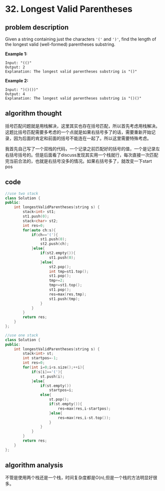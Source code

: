 # 32. Longest Valid Parentheses

## problem description

Given a string containing just the characters `'('` and `')'`, find the length of the longest valid \(well-formed\) parentheses substring.

**Example 1:**

```text
Input: "(()"
Output: 2
Explanation: The longest valid parentheses substring is "()"
```

**Example 2:**

```text
Input: ")()())"
Output: 4
Explanation: The longest valid parentheses substring is "()()"
```

## algorithm thought

括号匹配问题就是用栈解决，这里其实也存在括号匹配，所以首先考虑用栈解决。这题比括号匹配需要多考虑的一个点就是如果右括号多了的话，需要重新开始记录，因为后面的肯定和前面的括号不能连在一起了。所以这里需要特殊考虑。

我首先自己写了一个双栈的代码，一个记录之前匹配好的括号的值，一个是记录左右括号括号的。但是后面看了discuss发现其实用一个栈就行，每次直接一次匹配完当前合法的，也就是右括号没多的情况。如果右括号多了，就改变一下start pos

## code

```cpp
//use two stack
class Solution {
public:
    int longestValidParentheses(string s) {
        stack<int> st1;
        st1.push(0);
        stack<char> st2;
        int res=0;
        for(auto ch:s){
            if(ch=='('){
                st1.push(0);
                st2.push(ch);
            }else{
                if(st2.empty()){
                    st1.push(0);
                }else{
                    st2.pop();
                    int tmp=st1.top();
                    st1.pop();
                    tmp+=2;
                    tmp+=st1.top();
                    st1.pop();
                    res=max(res,tmp);
                    st1.push(tmp);
                }
            }
        }
        return res;
    }
};

//use one stack
class Solution {
public:
    int longestValidParentheses(string s) {
        stack<int> st;
        int startpos=-1;
        int res=0;
        for(int i=0;i<s.size();++i){
            if(s[i]=='('){
                st.push(i);
            }else{
                if(st.empty())
                    startpos=i;
                else{
                    st.pop();
                    if(st.empty()){
                        res=max(res,i-startpos);
                    }else{
                        res=max(res,i-st.top());
                    }
                }
            }
        }
        return res;
    }
};
```

## algorithm analysis

不管是使用两个栈还是一个栈，时间复杂度都是O\(n\),但是一个栈的方法明显好很多。

